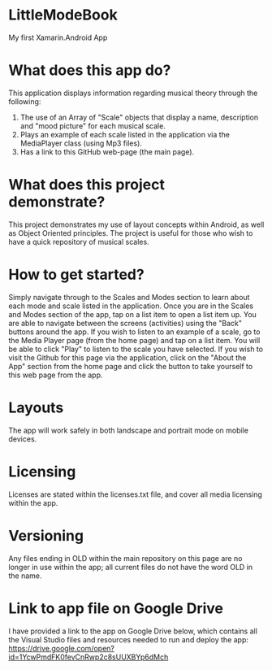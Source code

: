# LittleModeBook
My first Xamarin.Android App

# What does this app do? 
This application displays information regarding musical theory through the following:
1. The use of an Array of "Scale" objects that display a name, description and "mood picture" for each musical scale.
2. Plays an example of each scale listed in the application via the MediaPlayer class (using Mp3 files). 
3. Has a link to this GitHub web-page (the main page).

# What does this project demonstrate?
This project demonstrates my use of layout concepts within Android, as well as Object Oriented principles. 
The project is useful for those who wish to have a quick repository of musical scales.

# How to get started?
Simply navigate through to the Scales and Modes section to learn about each mode and scale listed in the application. 
Once you are in the Scales and Modes section of the app, tap on a list item to open a list item up. 
You are able to navigate between the screens (activities) using the "Back" buttons around the app. 
If you wish to listen to an example of a scale, go to the Media Player page (from the home page) and tap on a list item. 
You will be able to click "Play" to listen to the scale you have selected. 
If you wish to visit the Github for this page via the application, click on the "About the App" section from the home page and click the button to take yourself to this web page from the app. 

# Layouts
The app will work safely in both landscape and portrait mode on mobile devices. 

# Licensing
Licenses are stated within the licenses.txt file, and cover all media licensing within the app. 

# Versioning
Any files ending in OLD within the main repository on this page are no longer in use within the app; all current files do not have the word OLD in the name. 

# Link to app file on Google Drive
I have provided a link to the app on Google Drive below, which contains all the Visual Studio files and resources needed to run and deploy the app:
https://drive.google.com/open?id=1YcwPmdFK0fevCnRwp2c8sUUXBYp6dMch
